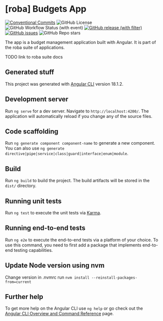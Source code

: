 # [roba] Budgets App

<!-- TODO Downloads from ghcr.io -->

[![Conventional Commits](https://img.shields.io/badge/Conventional%20Commits-1.0.0-yellow.svg)](https://conventionalcommits.org)
![GitHub License](https://img.shields.io/github/license/simplyRoba/roba-budgets-app?link=https%3A%2F%2Fgithub.com%2FsimplyRoba%2Froba-budgets-app%2Fblob%2Fmain%2FLICENSE)
![GitHub Workflow Status (with event)](https://img.shields.io/github/actions/workflow/status/simplyRoba/roba-budgets-app/run-tests.yaml?link=https%3A%2F%2Fgithub.com%2FsimplyRoba%2Froba-budgets-app%2Factions%2Fworkflows%2Frun-tests.yaml%3Fquery%3Dbranch%253Amain)
[![GitHub release (with filter)](https://img.shields.io/github/v/release/simplyRoba/roba-budgets-app?link=https%3A%2F%2Fgithub.com%2FsimplyRoba%2Froba-budgets-app%2Freleases)](https://github.com/simplyRoba/roba-budgets-app/releases)
[![GitHub issues](https://img.shields.io/github/issues/simplyRoba/roba-budgets-app?link=https%3A%2F%2Fgithub.com%2FsimplyRoba%2Froba-budgets-app%2Fissues)](https://github.com/simplyRoba/roba-budgets-app/issues)
![GitHub Repo stars](https://img.shields.io/github/stars/simplyRoba/roba-budgets-app)

The app is a budget management application built with Angular. It is part of the roba suite of applications.

TODO link to roba suite docs

## Generated stuff

This project was generated with [Angular CLI](https://github.com/angular/angular-cli) version 18.1.2.

## Development server

Run `ng serve` for a dev server. Navigate to `http://localhost:4200/`. The application will automatically reload if you change any of the source files.

## Code scaffolding

Run `ng generate component component-name` to generate a new component. You can also use `ng generate directive|pipe|service|class|guard|interface|enum|module`.

## Build

Run `ng build` to build the project. The build artifacts will be stored in the `dist/` directory.

## Running unit tests

Run `ng test` to execute the unit tests via [Karma](https://karma-runner.github.io).

## Running end-to-end tests

Run `ng e2e` to execute the end-to-end tests via a platform of your choice. To use this command, you need to first add a package that implements end-to-end testing capabilities.

## Update Node version using nvm
Change version in .nvmrc run `nvm install --reinstall-packages-from=current`


## Further help

To get more help on the Angular CLI use `ng help` or go check out the [Angular CLI Overview and Command Reference](https://angular.dev/tools/cli) page.
